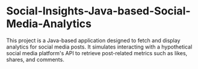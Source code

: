 # Social-Insights-Java-based-Social-Media-Analytics
This project is a Java-based application designed to fetch and display analytics for social media posts. It simulates interacting with a hypothetical social media platform's API to retrieve post-related metrics such as likes, shares, and comments.
